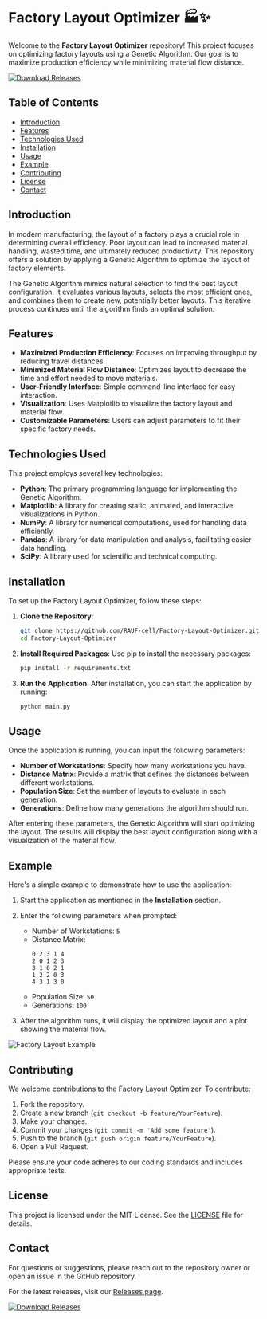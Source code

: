 # Factory Layout Optimizer 🏭✨

Welcome to the **Factory Layout Optimizer** repository! This project focuses on optimizing factory layouts using a Genetic Algorithm. Our goal is to maximize production efficiency while minimizing material flow distance. 

[![Download Releases](https://img.shields.io/badge/Download%20Releases-blue.svg)](https://github.com/RAUF-cell/Factory-Layout-Optimizer/releases)

## Table of Contents

- [Introduction](#introduction)
- [Features](#features)
- [Technologies Used](#technologies-used)
- [Installation](#installation)
- [Usage](#usage)
- [Example](#example)
- [Contributing](#contributing)
- [License](#license)
- [Contact](#contact)

## Introduction

In modern manufacturing, the layout of a factory plays a crucial role in determining overall efficiency. Poor layout can lead to increased material handling, wasted time, and ultimately reduced productivity. This repository offers a solution by applying a Genetic Algorithm to optimize the layout of factory elements. 

The Genetic Algorithm mimics natural selection to find the best layout configuration. It evaluates various layouts, selects the most efficient ones, and combines them to create new, potentially better layouts. This iterative process continues until the algorithm finds an optimal solution.

## Features

- **Maximized Production Efficiency**: Focuses on improving throughput by reducing travel distances.
- **Minimized Material Flow Distance**: Optimizes layout to decrease the time and effort needed to move materials.
- **User-Friendly Interface**: Simple command-line interface for easy interaction.
- **Visualization**: Uses Matplotlib to visualize the factory layout and material flow.
- **Customizable Parameters**: Users can adjust parameters to fit their specific factory needs.

## Technologies Used

This project employs several key technologies:

- **Python**: The primary programming language for implementing the Genetic Algorithm.
- **Matplotlib**: A library for creating static, animated, and interactive visualizations in Python.
- **NumPy**: A library for numerical computations, used for handling data efficiently.
- **Pandas**: A library for data manipulation and analysis, facilitating easier data handling.
- **SciPy**: A library used for scientific and technical computing.

## Installation

To set up the Factory Layout Optimizer, follow these steps:

1. **Clone the Repository**:
   ```bash
   git clone https://github.com/RAUF-cell/Factory-Layout-Optimizer.git
   cd Factory-Layout-Optimizer
   ```

2. **Install Required Packages**:
   Use pip to install the necessary packages:
   ```bash
   pip install -r requirements.txt
   ```

3. **Run the Application**:
   After installation, you can start the application by running:
   ```bash
   python main.py
   ```

## Usage

Once the application is running, you can input the following parameters:

- **Number of Workstations**: Specify how many workstations you have.
- **Distance Matrix**: Provide a matrix that defines the distances between different workstations.
- **Population Size**: Set the number of layouts to evaluate in each generation.
- **Generations**: Define how many generations the algorithm should run.

After entering these parameters, the Genetic Algorithm will start optimizing the layout. The results will display the best layout configuration along with a visualization of the material flow.

## Example

Here's a simple example to demonstrate how to use the application:

1. Start the application as mentioned in the **Installation** section.
2. Enter the following parameters when prompted:
   - Number of Workstations: `5`
   - Distance Matrix:
     ```
     0 2 3 1 4
     2 0 1 2 3
     3 1 0 2 1
     1 2 2 0 3
     4 3 1 3 0
     ```
   - Population Size: `50`
   - Generations: `100`

3. After the algorithm runs, it will display the optimized layout and a plot showing the material flow.

![Factory Layout Example](https://example.com/factory-layout.png)

## Contributing

We welcome contributions to the Factory Layout Optimizer. To contribute:

1. Fork the repository.
2. Create a new branch (`git checkout -b feature/YourFeature`).
3. Make your changes.
4. Commit your changes (`git commit -m 'Add some feature'`).
5. Push to the branch (`git push origin feature/YourFeature`).
6. Open a Pull Request.

Please ensure your code adheres to our coding standards and includes appropriate tests.

## License

This project is licensed under the MIT License. See the [LICENSE](LICENSE) file for details.

## Contact

For questions or suggestions, please reach out to the repository owner or open an issue in the GitHub repository.

For the latest releases, visit our [Releases page](https://github.com/RAUF-cell/Factory-Layout-Optimizer/releases).

[![Download Releases](https://img.shields.io/badge/Download%20Releases-blue.svg)](https://github.com/RAUF-cell/Factory-Layout-Optimizer/releases)